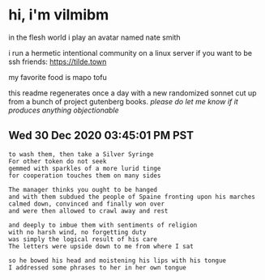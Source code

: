 # hi, i'm vilmibm

in the flesh world i play an avatar named nate smith

i run a hermetic intentional community on a linux server if you want to be ssh friends: https://tilde.town

my favorite food is mapo tofu

this readme regenerates once a day with a new randomized sonnet cut up from a bunch of project gutenberg books.
_please do let me know if it produces anything objectionable_

## Wed 30 Dec 2020 03:45:01 PM PST

    to wash them, then take a Silver Syringe
    For other token do not seek
    gemmed with sparkles of a more lurid tinge
    for cooperation touches them on many sides
    
    The manager thinks you ought to be hanged
    and with them subdued the people of Spaine fronting upon his marches
    calmed down, convinced and finally won over
    and were then allowed to crawl away and rest
    
    and deeply to imbue them with sentiments of religion
    with no harsh wind, no forgetting duty
    was simply the logical result of his care
    The letters were upside down to me from where I sat
    
    so he bowed his head and moistening his lips with his tongue
    I addressed some phrases to her in her own tongue

